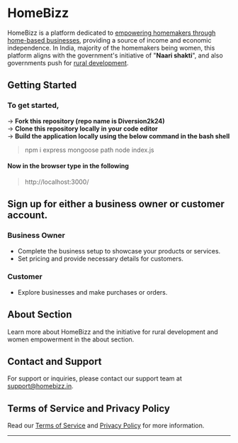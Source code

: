 # HomeBizz

HomeBizz is a platform dedicated to <ins>empowering homemakers through home-based businesses</ins>, providing a source of income and economic independence. In India, majority of the homemakers being women, this platform aligns with the government's initiative of "__Naari shakti__", and also governments push for <ins>rural development</ins>.

## Getting Started

### To get started,
 -> **Fork this repository (repo name is Diversion2k24)** <br>
 -> **Clone this repository locally in your code editor** <br>
 -> **Build the application locally using the below command in the bash shell** <br>
> npm i express mongoose path
> node index.js  

 #### Now in the browser type in the following
> http://localhost:3000/

## Sign up for either a business owner or customer account.

### Business Owner
- Complete the business setup to showcase your products or services.
- Set pricing and provide necessary details for customers.

### Customer
- Explore businesses and make purchases or orders.

## About Section

Learn more about HomeBizz and the initiative for rural development and women empowerment in the about section.

## Contact and Support

For support or inquiries, please contact our support team at support@homebizz.in.

## Terms of Service and Privacy Policy

Read our [Terms of Service](https://www.homebizz.in/terms) and [Privacy Policy](https://www.homebizz.in/privacy) for more information.

---


